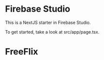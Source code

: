 # Firebase Studio

This is a NextJS starter in Firebase Studio.

To get started, take a look at src/app/page.tsx.
# FreeFlix
